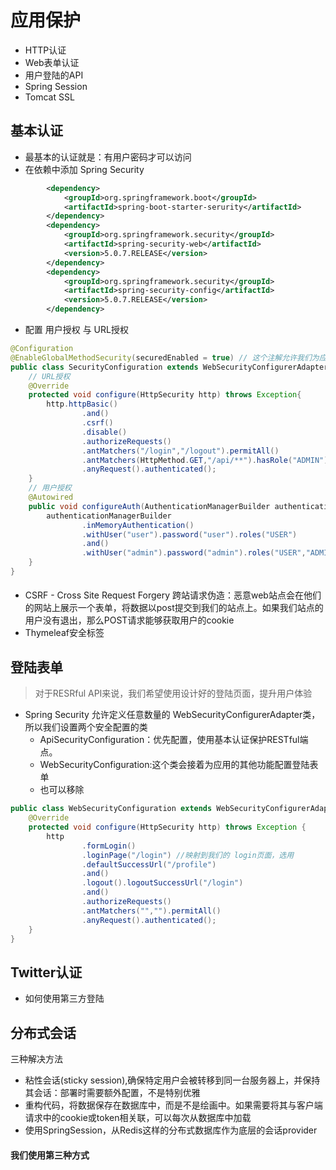 # 应用保护

- HTTP认证
- Web表单认证
- 用户登陆的API
- Spring Session
- Tomcat SSL

## 基本认证

- 最基本的认证就是：有用户密码才可以访问
- 在依赖中添加 Spring Security

```xml
		<dependency>
			<groupId>org.springframework.boot</groupId>
			<artifactId>spring-boot-starter-serurity</artifactId>
		</dependency>
		<dependency>
			<groupId>org.springframework.security</groupId>
			<artifactId>spring-security-web</artifactId>
			<version>5.0.7.RELEASE</version>
		</dependency>
		<dependency>
			<groupId>org.springframework.security</groupId>
			<artifactId>spring-security-config</artifactId>
			<version>5.0.7.RELEASE</version>
		</dependency>
```

- 配置 用户授权 与 URL授权

```java
@Configuration
@EnableGlobalMethodSecurity(securedEnabled = true) // 这个注解允许我们为应用中的类和方法添加注解，从而定义他们的安全级别 -> 在方法使用 @Secured("ROLE_ADMIN")
public class SecurityConfiguration extends WebSecurityConfigurerAdapter {
    // URL授权
    @Override
    protected void configure(HttpSecurity http) throws Exception{
        http.httpBasic()
                .and()
                .csrf()
                .disable()
                .authorizeRequests()
                .antMatchers("/login","/logout").permitAll()
                .antMatchers(HttpMethod.GET,"/api/**").hasRole("ADMIN")
                .anyRequest().authenticated();
    }
    // 用户授权
    @Autowired
    public void configureAuth(AuthenticationManagerBuilder authenticationManagerBuilder) throws Exception {
        authenticationManagerBuilder
                .inMemoryAuthentication()
                .withUser("user").password("user").roles("USER")
                .and()
                .withUser("admin").password("admin").roles("USER","ADMIN");
    }
}
```

#### 

- CSRF - Cross Site Request Forgery 跨站请求伪造：恶意web站点会在他们的网站上展示一个表单，将数据以post提交到我们的站点上。如果我们站点的用户没有退出，那么POST请求能够获取用户的cookie
- Thymeleaf安全标签

## 登陆表单

> 对于RESRful API来说，我们希望使用设计好的登陆页面，提升用户体验

- Spring Security 允许定义任意数量的 WebSecurityConfigurerAdapter类，所以我们设置两个安全配置的类
  - ApiSecurityConfiguration：优先配置，使用基本认证保护RESTful端点。
  - WebSecurityConfiguration:这个类会接着为应用的其他功能配置登陆表单
  - 也可以移除

```java
public class WebSecurityConfiguration extends WebSecurityConfigurerAdapter {
    @Override
    protected void configure(HttpSecurity http) throws Exception {
        http
                .formLogin()
                .loginPage("/login") //映射到我们的 login页面，选用
                .defaultSuccessUrl("/profile")
                .and()
                .logout().logoutSuccessUrl("/login")
                .and()
                .authorizeRequests()
                .antMatchers("","").permitAll()
                .anyRequest().authenticated();
    }
}
```

## Twitter认证

- 如何使用第三方登陆

## 分布式会话

三种解决方法

- 粘性会话(sticky session),确保特定用户会被转移到同一台服务器上，并保持其会话：部署时需要额外配置，不是特别优雅
- 重构代码，将数据保存在数据库中，而是不是绘画中。如果需要将其与客户端请求中的cookie或token相关联，可以每次从数据库中加载
- 使用SpringSession，从Redis这样的分布式数据库作为底层的会话provider

#### 我们使用第三种方式

